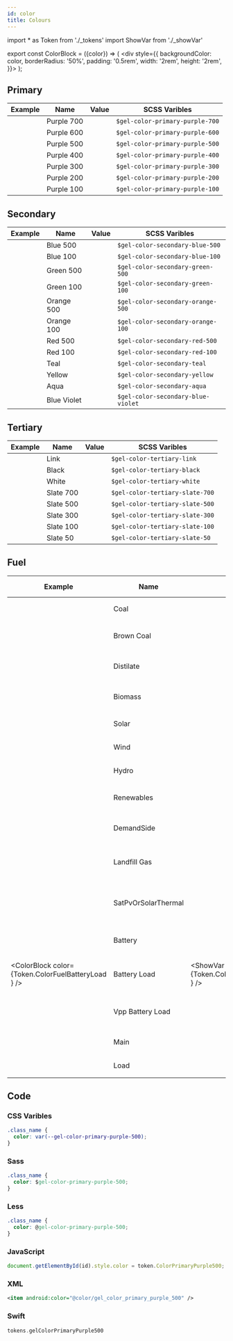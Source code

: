 ```yaml
---
id: color
title: Colours
---
```


<!-- ideally, it should import from node_modules @danielwang/aemo-design-tokens -->
import * as Token from './_tokens'
import ShowVar from './_showVar'

export const ColorBlock = ({color}) => ( <div style={{
    backgroundColor: color,
    borderRadius: '50%',
    padding: '0.5rem',
    width: '2rem',
    height: '2rem',
  }}></div> );


## Primary
| Example | Name | Value | SCSS Varibles 
|---|---|---|---|
| <ColorBlock color={Token.ColorPrimaryPurple700} /> | Purple 700 | <ShowVar code={Token.ColorPrimaryPurple700} /> | `$gel-color-primary-purple-700` 
| <ColorBlock color={Token.ColorPrimaryPurple600} /> | Purple 600 | <ShowVar code={Token.ColorPrimaryPurple600} /> | `$gel-color-primary-purple-600` 
| <ColorBlock color={Token.ColorPrimaryPurple500} /> | Purple 500 | <ShowVar code={Token.ColorPrimaryPurple500} /> | `$gel-color-primary-purple-500` 
| <ColorBlock color={Token.ColorPrimaryPurple400} /> | Purple 400 | <ShowVar code={Token.ColorPrimaryPurple400} /> | `$gel-color-primary-purple-400`
| <ColorBlock color={Token.ColorPrimaryPurple300} /> | Purple 300 | <ShowVar code={Token.ColorPrimaryPurple300} /> | `$gel-color-primary-purple-300`
| <ColorBlock color={Token.ColorPrimaryPurple200} /> | Purple 200 | <ShowVar code={Token.ColorPrimaryPurple200} /> | `$gel-color-primary-purple-200`
| <ColorBlock color={Token.ColorPrimaryPurple100} /> | Purple 100 | <ShowVar code={Token.ColorPrimaryPurple100} /> | `$gel-color-primary-purple-100`


## Secondary

| Example | Name | Value | SCSS Varibles 
|---|---|---|---|
| <ColorBlock color={Token.ColorSecondaryBlue500} /> | Blue 500 | <ShowVar code={Token.ColorSecondaryBlue500} /> | `$gel-color-secondary-blue-500` 
| <ColorBlock color={Token.ColorSecondaryBlue100} /> | Blue 100 | <ShowVar code={Token.ColorSecondaryBlue100} /> | `$gel-color-secondary-blue-100` 
| <ColorBlock color={Token.ColorSecondaryGreen500} /> | Green 500 | <ShowVar code={Token.ColorSecondaryGreen500} /> | `$gel-color-secondary-green-500` 
| <ColorBlock color={Token.ColorSecondaryGreen100} /> | Green 100 | <ShowVar code={Token.ColorSecondaryGreen100} /> | `$gel-color-secondary-green-100` 
| <ColorBlock color={Token.ColorSecondaryOrange500} /> | Orange 500 | <ShowVar code={Token.ColorSecondaryOrange500} /> | `$gel-color-secondary-orange-500` 
| <ColorBlock color={Token.ColorSecondaryOrange100} /> | Orange 100 | <ShowVar code={Token.ColorSecondaryOrange100} /> | `$gel-color-secondary-orange-100` 
| <ColorBlock color={Token.ColorSecondaryRed500} /> | Red 500 | <ShowVar code={Token.ColorSecondaryRed500} /> | `$gel-color-secondary-red-500` 
| <ColorBlock color={Token.ColorSecondaryRed100} /> | Red 100 | <ShowVar code={Token.ColorSecondaryRed100} /> | `$gel-color-secondary-red-100` 
| <ColorBlock color={Token.ColorSecondaryTeal} /> | Teal | <ShowVar code={Token.ColorSecondaryTeal} /> | `$gel-color-secondary-teal` 
| <ColorBlock color={Token.ColorSecondaryYellow} /> | Yellow | <ShowVar code={Token.ColorSecondaryYellow} /> | `$gel-color-secondary-yellow` 
| <ColorBlock color={Token.ColorSecondaryAqua} /> | Aqua | <ShowVar code={Token.ColorSecondaryAqua} /> | `$gel-color-secondary-aqua` 
| <ColorBlock color={Token.ColorSecondaryBlueViolet} /> | Blue Violet | <ShowVar code={Token.ColorSecondaryBlueViolet} /> | `$gel-color-secondary-blue-violet` 

## Tertiary
| Example | Name | Value | SCSS Varibles 
|---|---|---|---|
| <ColorBlock color={Token.ColorTertiaryLink} /> | Link | <ShowVar code={Token.ColorTertiaryLink} /> | `$gel-color-tertiary-link`
| <ColorBlock color={Token.ColorTertiaryBlack} /> | Black | <ShowVar code={Token.ColorTertiaryBlack} /> | `$gel-color-tertiary-black`
| <ColorBlock color={Token.ColorTertiaryWhite} /> | White | <ShowVar code={Token.ColorTertiaryWhite} /> | `$gel-color-tertiary-white`  
| <ColorBlock color={Token.ColorTertiarySlate700} /> | Slate 700 | <ShowVar code={Token.ColorTertiarySlate700} /> | `$gel-color-tertiary-slate-700`  
| <ColorBlock color={Token.ColorTertiarySlate500} /> | Slate 500 | <ShowVar code={Token.ColorTertiarySlate500} /> | `$gel-color-tertiary-slate-500`  
| <ColorBlock color={Token.ColorTertiarySlate300} /> | Slate 300 | <ShowVar code={Token.ColorTertiarySlate300} /> | `$gel-color-tertiary-slate-300`  
| <ColorBlock color={Token.ColorTertiarySlate100} /> | Slate 100 | <ShowVar code={Token.ColorTertiarySlate100} /> | `$gel-color-tertiary-slate-100`  
| <ColorBlock color={Token.ColorTertiarySlate50} /> | Slate 50 | <ShowVar code={Token.ColorTertiarySlate50} /> | `$gel-color-tertiary-slate-50`  

## Fuel
| Example | Name | Value | SCSS Varibles 
|---|---|---|---|
| <ColorBlock color={Token.ColorFuelCoal} /> | Coal | <ShowVar code={Token.ColorFuelCoal} /> | `$gel-color-fuel-coal` 
| <ColorBlock color={Token.ColorFuelBrownCoal} /> | Brown Coal | <ShowVar code={Token.ColorFuelBrownCoal} /> | `$gel-color-fuel-brown-coal` 
| <ColorBlock color={Token.ColorFuelDistilate} /> | Distilate | <ShowVar code={Token.ColorFuelDistilate} /> | `$gel-color-fuel-distilate` 
| <ColorBlock color={Token.ColorFuelBiomass} /> | Biomass | <ShowVar code={Token.ColorFuelBiomass} /> | `$gel-color-fuel-biomass` 
| <ColorBlock color={Token.ColorFuelSolar} /> | Solar | <ShowVar code={Token.ColorFuelSolar} /> | `$gel-color-fuel-solar` 
| <ColorBlock color={Token.ColorFuelWind} /> | Wind | <ShowVar code={Token.ColorFuelWind} /> | `$gel-color-fuel-wind` 
| <ColorBlock color={Token.ColorFuelHydro} /> | Hydro | <ShowVar code={Token.ColorFuelHydro} /> | `$gel-color-fuel-hydro` 
| <ColorBlock color={Token.ColorFuelRenewables} /> | Renewables | <ShowVar code={Token.ColorFuelRenewables} /> | `$gel-color-fuel-renewables` 
| <ColorBlock color={Token.ColorFuelDemandSide} /> | DemandSide | <ShowVar code={Token.ColorFuelDemandSide} /> | `$gel-color-fuel-demandSide` 
| <ColorBlock color={Token.ColorFuelLandfillGas} /> | Landfill Gas | <ShowVar code={Token.ColorFuelLandfillGas} /> | `$gel-color-fuel-landfill-gas` 
| <ColorBlock color={Token.ColorFuelSatPvOrSolarThermal} /> | SatPvOrSolarThermal | <ShowVar code={Token.ColorFuelSatPvOrSolarThermal} /> | `$gel-color-fuel-sat-pv-or-solar-thermal` 
| <ColorBlock color={Token.ColorFuelBattery} /> | Battery | <ShowVar code={Token.ColorFuelBattery} /> | `$gel-color-fuel-battery` 
| <ColorBlock color={Token.ColorFuelBatteryLoad } /> | Battery Load  | <ShowVar code={Token.ColorFuelBatteryLoad } /> | `$gel-color-fuel-battery-load ` 
| <ColorBlock color={Token.ColorFuelVppBatteryLoad} /> | Vpp Battery Load | <ShowVar code={Token.ColorFuelVppBatteryLoad} /> | `$gel-color-fuel-vpp-battery-load` 
| <ColorBlock color={Token.ColorFuelMain} /> | Main | <ShowVar code={Token.ColorFuelCoal} /> | `$gel-color-fuel-main` 
| <ColorBlock color={Token.ColorFuelLoad} /> | Load | <ShowVar code={Token.ColorFuelLoad} /> | `$gel-color-fuel-load` 

## Code

### CSS Varibles

```css
.class_name {
  color: var(--gel-color-primary-purple-500);
}
```

### Sass

```css
.class_name {
  color: $gel-color-primary-purple-500;
}
```

### Less

```css
.class_name {
  color: @gel-color-primary-purple-500;
}
```

### JavaScript

```js
document.getElementById(id).style.color = token.ColorPrimaryPurple500;
```

### XML

```xml
<item android:color="@color/gel_color_primary_purple_500" />
```

### Swift

```swift
tokens.gelColorPrimaryPurple500
```